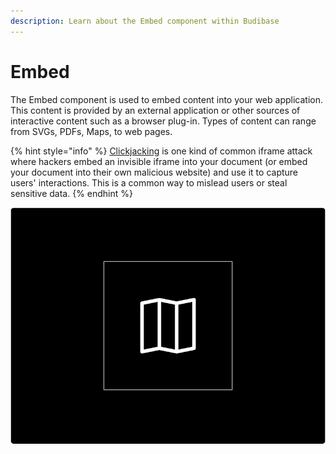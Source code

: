 ```yaml
---
description: Learn about the Embed component within Budibase
---
```


# Embed

The Embed component is used to embed content into your web application.  This content is provided by an external application or other sources of interactive content such as a browser plug-in. Types of content can range from SVGs, PDFs, Maps, to web pages.

{% hint style="info" %}
[Clickjacking](https://en.wikipedia.org/wiki/Clickjacking) is one kind of common iframe attack where hackers embed an invisible iframe into your document \(or embed your document into their own malicious website\) and use it to capture users' interactions. This is a common way to mislead users or steal sensitive data.
{% endhint %}

![](../../.gitbook/assets/embed.png)



